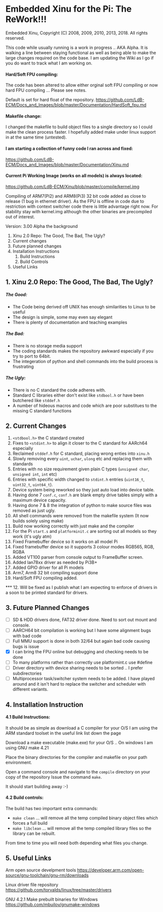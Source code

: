 # Embedded Xinu for the Pi: The ReWork!!! #

Embedded Xinu, Copyright (C) 2008, 2009, 2010, 2013, 2018.  All rights reserved.

This code while usually running is a work in progress .. AKA Alpha. It is
walking a line between staying functional as well as being able to make the
large changes required on the code base. I am updating the Wiki as I go if you
do want to track what I am working on.

#### Hard/Soft FPU compiling: ####

The code has been altered to allow either orginal soft FPU compiling or now
hard FPU compiling ... Please see notes.

Default is set for hard float of the repository.
https://github.com/LdB-ECM/Docs_and_Images/blob/master/Documentation/HardSoft_fpu.md

#### Makefile change: #### 

I changed the makefile to build object files to a single directory so I could
make the clean process faster. I hopefully added make under linux support in
at the same time (untested).

#### I am starting a collection of funny code I ran across and fixed: ####

https://github.com/LdB-ECM/Docs_and_Images/blob/master/Documentation/Xinu.md

#### Current Pi Working Image (works on all models) is always located: #### 

https://github.com/LdB-ECM/Xinu/blob/master/compile/kernel.img

Compiling of ARM7(Pi2) and ARM8(Pi3) 32 bit code added as close to release (1
bug in ethernet driver). As the FPU is offline in code due to restriction with
context switcher code there is little advantage right now. For stability stay
with kernel.img although the other binaries are precompiled out of interest.

Version: 3.00 Alpha the background

1. Xinu 2.0 Repo: The Good, The Bad, The Ugly?
2. Current changes
3. Future planned changes
4. Installation Instructions
   1. Build Instructions
   2. Build Controls
5. Useful Links


## 1. Xinu 2.0 Repo: The Good, The Bad, The Ugly? ##

##### The Good:

- The Code being derived off UNIX has enough similarities to Linux to be useful
- The design is simple, some may even say elegant
- There is plenty of documentation and teaching examples
    
##### The Bad:

- There is no storage media support
- The coding standards makes the repository awkward especially if you try to port to 64bit.
- The integeration of python and shell commands into the build process is frustrating
   
##### The Ugly:

- There is no C standard the code adheres with.
- Standard C libraries either don't exist like `stdbool.h` or have been
  butchered like `stddef.h`
- A number of hideous macros and code which are poor substitues to the missing
  C standard functions

## 2. Current Changes ##

1. `<stdbool.h>` the C standard created 
2. Fixes to `<stdint.h>` to align it closer to the C standard for AARch64
   especially
3. Reclaimed `stddef.h` for C standard, placing wrong enties into `xinu.h`
4. Slowly removing every `uint`, `uchar`, `ulong` etc and replacing them with
   standards
5. Entries with no size requirement given plain C types (`unsigned char`,
   `unsigned int`, `int` etc)
6. Entries with specific width changed to `stdint.h` entries (`uint16_t`,
   `uint32_t`, `uint64_t`).
7. Device system being reworked so they just auto load into device table.
8. Having done 7 `conf.c`, `conf.h` are blank empty drive tables simply with a
   maximum device capacity.
9. Having done 7 & 8 the integration of python to make source files was
   removed as just ugly.
10. All shell commands were removed from the makefile system (It now builds
    solely using make)
11. Build now working correctly with just make and the compiler
12. For the Pi `start.s` and `platforminit.c` are sorting out all models so
    they work (it's ugly atm)
13. Fixed Framebuffer device so it works on all model Pi
14. Fixed framebuffer device so it supports 3 colour modes RGB565, RGB, RGBA
15. Added VT100 parser from console output to FrameBuffer screen.
16. Added lan78xx driver as needed by Pi3B+
17. Added GPIO driver for all Pi models
18. Arm7, Arm8 32 bit compiling support done
19. Hard/Soft FPU compiling added.
    
*** 12. Will be fixed as I publish what I am expecting to enforce of drivers
     in a soon to be printed standard for drivers.

## 3. Future Planned Changes ##

- [ ] SD & HDD drivers done, FAT32 driver done. Need to sort out mount and
      console.
- [ ] AARCH64 bit compilation is working but I have some alignment bugs with
      bad code
- [ ] Full MMU support is done in both 32/64 but again bad code causing bugs
      is issue
- [x] I can bring the FPU online but debugging and checking needs to be done
- [ ] To many platforms rather than correctly use platformint.c use #define
- [ ] Driver directory with device sharing needs to be sorted .. I prefer
      subdirectories
- [ ] Multiprocessor task/switcher system needs to be added. I have played
  around and it isn't hard to replace the switcher and scheduler with
  different variants.

## 4. Installation Instruction ##

#### 4.1 Build Instructions: ####

It should be as simple as download a C compiler for your O/S I am using the
ARM standard toolset in the useful link list down the page
           
Download a make executable (make.exe) for your O/S .. On windows I am using
GNU make 4.21

Place the binary directories for the compiler and makefile on your path
environment.

Open a command console and navigate to the `compile` directory on your copy of
the repository Issue the command `make`.

It should start building away :-)


#### 4.2 Build controls: ####

The build has two important extra commands:

- `make clean` ... will remove all the temp compiled binary object files which
  forces a full build
- `make libclean` ... will remove all the temp compiled library files so the
  library can be rebuilt.

From time to time you will need both depending what files you change.
     
## 5. Useful Links ##
Arm open source develpment tools
https://developer.arm.com/open-source/gnu-toolchain/gnu-rm/downloads

Linux driver file repository
https://github.com/torvalds/linux/tree/master/drivers

GNU 4.2.1 Make prebuilt binaries for Windows
https://github.com/mbuilov/gnumake-windows
